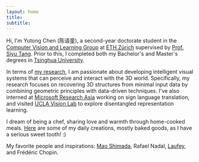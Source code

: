 ```yaml
---
layout: home
title: 
subtitle: 
---
```


Hi, I'm Yutong Chen (陈语童), a second-year doctorate student in the [Computer Vision and Learning Group](https://vlg.inf.ethz.ch/) at [ETH Zürich](https://ethz.ch/en.html) supervised by [Prof. Siyu Tang](https://vlg.inf.ethz.ch/team/Prof-Dr-Siyu-Tang.html). Prior to this, I completed both my Bachelor's and Master's degrees in [Tsinghua University](https://www.tsinghua.edu.cn/en/).

In terms of [my research](https://chenyutongthu.github.io/publication/), I am passionate about developing intelligent visual systems that can perceive and interact with the 3D world. Specifically, my research focuses on recovering 3D structures from minimal input data by combining geometric principles with data-driven techniques. I've also interned at [Microsoft Research Asia](https://www.microsoft.com/en-us/research/lab/microsoft-research-asia/) working on sign language translation, and visited [UCLA Vision Lab](http://vision.ucla.edu/index.html) to explore disentangled representation learning.

I dream of being a chef, sharing love and warmth through home-cooked meals. [Here](https://chenyutongthu.github.io/kitchen/) are some of my daily creations, mostly baked goods, as I have a serious sweet tooth! :)

My favorite people and inspirations: [Mao Shimada](https://www.youtube.com/watch?v=J1OQwpEWorc), Rafael Nadal, [Laufey](https://www.youtube.com/channel/UChpKl3waLmccNeYH9LGYjUQ), and Frédéric Chopin.
